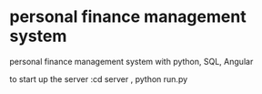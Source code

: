 # personal finance management system

personal finance management system with python, SQL, Angular

to start up the server :cd server , python run.py
